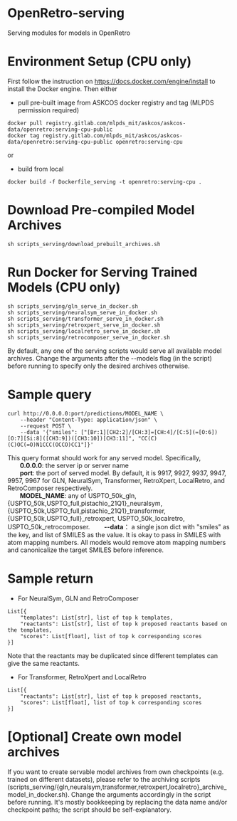# OpenRetro-serving
Serving modules for models in OpenRetro

# Environment Setup (CPU only)
First follow the instruction on https://docs.docker.com/engine/install
to install the Docker engine. Then either
* pull pre-built image from ASKCOS docker registry and tag (MLPDS permission required)
```
docker pull registry.gitlab.com/mlpds_mit/askcos/askcos-data/openretro:serving-cpu-public
docker tag registry.gitlab.com/mlpds_mit/askcos/askcos-data/openretro:serving-cpu-public openretro:serving-cpu
```
or
* build from local
```
docker build -f Dockerfile_serving -t openretro:serving-cpu .
```

# Download Pre-compiled Model Archives
```
sh scripts_serving/download_prebuilt_archives.sh
```

# Run Docker for Serving Trained Models (CPU only)
```
sh scripts_serving/gln_serve_in_docker.sh
sh scripts_serving/neuralsym_serve_in_docker.sh
sh scripts_serving/transformer_serve_in_docker.sh
sh scripts_serving/retroxpert_serve_in_docker.sh
sh scripts_serving/localretro_serve_in_docker.sh
sh scripts_serving/retrocomposer_serve_in_docker.sh
```
By default, any one of the serving scripts would serve all available model archives.
Change the arguments after the --models flag (in the script) before running to specify only the desired archives otherwise.

# Sample query
```
curl http://0.0.0.0:port/predictions/MODEL_NAME \
    --header "Content-Type: application/json" \
    --request POST \
    --data '{"smiles": ["[Br:1][CH2:2]/[CH:3]=[CH:4]/[C:5](=[O:6])[O:7][Si:8]([CH3:9])([CH3:10])[CH3:11]", "CC(C)(C)OC(=O)N1CCC(OCCO)CC1"]}'
```

This query format should work for any served model. Specifically,  
  **0.0.0.0**: the server ip or server name  
  **port**: the port of served model.
By default, it is 9917, 9927, 9937, 9947, 9957, 9967 for GLN, NeuralSym, Transformer, RetroXpert,
LocalRetro, and RetroComposer respectively.  
  **MODEL_NAME**: any of USPTO_50k_gln, {USPTO_50k,USPTO_full,pistachio_21Q1}_neuralsym,
{USPTO_50k,USPTO_full,pistachio_21Q1}_transformer, {USPTO_50k,USPTO_full}_retroxpert,
USPTO_50k_localretro, USPTO_50k_retrocomposer.
  **--data**： a single json dict with "smiles" as the key, and list of SMILES as the value.
It is okay to pass in SMILES with atom mapping numbers.
All models would remove atom mapping numbers and canonicalize the target SMILES before inference.

# Sample return
* For NeuralSym, GLN and RetroComposer
```
List[{
    "templates": List[str], list of top k templates,
    "reactants": List[str], list of top k proposed reactants based on the templates,
    "scores": List[float], list of top k corresponding scores
}]
```
Note that the reactants may be duplicated since different templates can give the same reactants.

* For Transformer, RetroXpert and LocalRetro
```
List[{
    "reactants": List[str], list of top k proposed reactants,
    "scores": List[float], list of top k corresponding scores
}]
```

# [Optional] Create own model archives
If you want to create servable model archives from own checkpoints (e.g. trained on different datasets),
please refer to the archiving scripts (scripts_serving/{gln,neuralsym,transformer,retroxpert,localretro}_archive_model_in_docker.sh).
Change the arguments accordingly in the script before running.
It's mostly bookkeeping by replacing the data name and/or checkpoint paths; the script should be self-explanatory.

